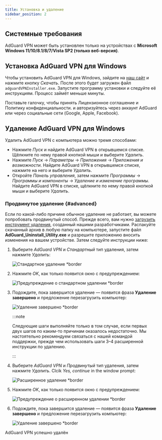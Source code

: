 ```yaml
---
title: Установка и удаление
sidebar_position: 2
---
```


## Системные требования

AdGuard VPN может быть установлен только на устройствах с **Microsoft Windows 11/10/8.1/8/7/Vista SP2 (только веб-версия)**.

## Установка AdGuard VPN для Windows

Чтобы установить AdGuard VPN для Windows, зайдите на [наш сайт](https://adguard-vpn.net/welcome.html) и нажмите кнопку *Скачать*. После этого будет загружен файл `adguardVPNInstaller.exe`. Запустите программу установки и следуйте её инструкциям. Процесс займёт меньше минуты.

Поставьте галочку, чтобы принять Лицензионное соглашение и Политику конфиденциальности. и авторизуйтесь через аккаунт AdGuard или через социальные сети (Google, Apple, Facebook).

## Удаление AdGuard VPN для Windows

Удалить AdGuard VPN с компьютера можно тремя способами:

- Нажмите *Пуск* и найдите AdGuard VPN в открывшемся списке. Щёлкните по нему правой кнопкой мыши и выберите *Удалить*.
- Нажмите *Пуск* → *Параметры* → *Приложения* → *Приложения и возможности*. Найдите AdGuard VPN в открывшемся списке, нажмите на него и выберите *Удалить*.
- Откройте *Панель управления*, затем нажмите *Программы* → *Программы и компоненты* → *Удаление и изменение программы*. Найдите AdGuard VPN в списке, щёлкните по нему правой кнопкой мыши и выберите *Удалить*.

### Продвинутое удаление {#advanced}

Если по какой-либо причине обычное удаление не работает, вы можете попробовать продвинутый способ. Прежде всего, вам нужно [загрузить инструмент удаления](https://cdn.adtidy.org/distr/windows/Uninstall_Utility.zip), созданный нашими разработчиками. Распакуйте скачанный архив в любую папку на компьютере, запустите файл **AdGuard_Uninstall_Utility.exe** и разрешите приложению вносить изменения на вашем устройстве. Затем следуйте инструкции ниже:

1. Выберите *AdGuard VPN* и *Стандартный* тип удаления, затем нажмите *Удалить*:

    ![Стандартное удаление *border](https://cdn.adguardvpn.com/content/kb/vpn/windows/vpn_standard.jpg)

1. Нажмите *OK*, как только появится окно с предупреждением:

    ![Предупреждение о стандартном удалении *border](https://cdn.adtidy.org/content/kb/vpn/windows/vpn_standard_warning.jpg)

1. Подождите, пока завершится удаление — появится фраза **Удаление завершено** и предложение перезагрузить компьютер:

    ![Удаление завершено *border](https://cdn.adguardvpn.com/content/kb/vpn/windows/vpn_standard_complete.jpg)

    :::note

    Следующие шаги выполняйте только в том случае, если первых двух шагов по каким-то причинам оказалось недостаточно. Мы настоятельно рекомендуем связаться с нашей командой поддержки, прежде чем использовать шаги 3–4 расширенной инструкции по удалению.

    :::

1. Выберите *AdGuard VPN* и *Продвинутый* тип удаления, затем нажмите *Удалить*. Clcik *Yes, continue* in the window prompt:

    ![Расширенное удаление *border](https://cdn.adguardvpn.com/content/kb/vpn/windows/vpn_extended.jpg)

1. Нажмите *OK*, как только появится окно с предупреждением:

    ![Предупреждение о расширенном удалении *border](https://cdn.adtidy.org/content/kb/vpn/windows/vpn_standard_warning.jpg)

1. Подождите, пока завершится удаление — появится фраза **Удаление завершено** и предложение перезагрузить компьютер:

    ![Удаление завершено *border](https://cdn.adguardvpn.com/content/kb/vpn/windows/vpn_extended_complete.jpg)

AdGuard VPN успешно удалён
